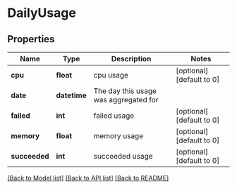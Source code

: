 # DailyUsage

## Properties
Name | Type | Description | Notes
------------ | ------------- | ------------- | -------------
**cpu** | **float** | cpu usage | [optional] [default to 0]
**date** | **datetime** | The day this usage was aggregated for | 
**failed** | **int** | failed usage | [optional] [default to 0]
**memory** | **float** | memory usage | [optional] [default to 0]
**succeeded** | **int** | succeeded usage | [optional] [default to 0]

[[Back to Model list]](../README.md#documentation-for-models) [[Back to API list]](../README.md#documentation-for-api-endpoints) [[Back to README]](../README.md)


